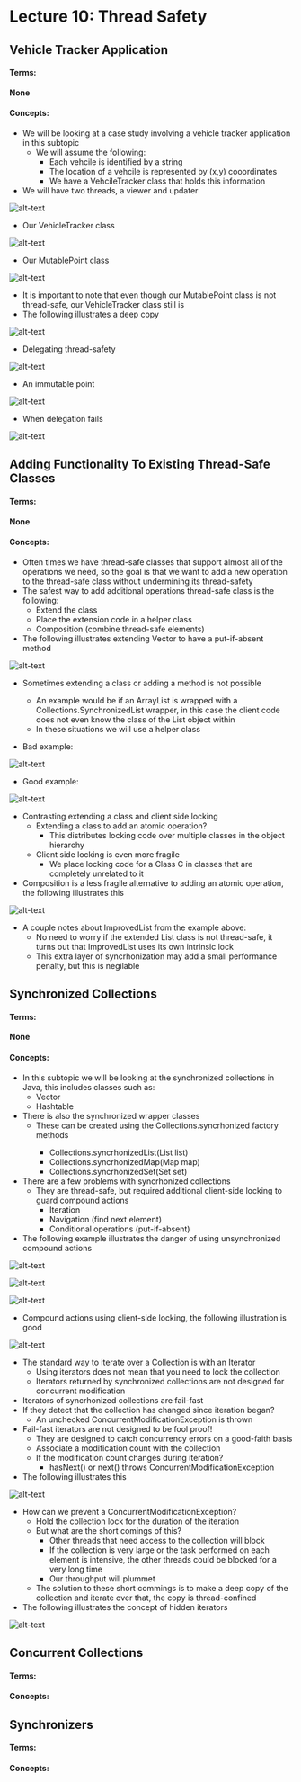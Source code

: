 # Lecture 10: Thread Safety
## Vehicle Tracker Application
#### Terms:

**None**

#### Concepts:
- We will be looking at a case study involving a vehicle tracker application in this subtopic
  - We will assume the following:
    - Each vehcile is identified by a string
    - The location of a vehcile is represented by (x,y) cooordinates
    - We have a VehcileTracker class that holds this information
- We will have two threads, a viewer and updater

![alt-text](https://raw.github.com/jarretflack/cs455Studying/master/Midterm/images/L10-viewer-updater-threads.png?raw=true)

- Our VehicleTracker class

![alt-text](https://raw.github.com/jarretflack/cs455Studying/master/Midterm/images/L10-vehicle-tracker-class.png?raw=true)

- Our MutablePoint class

![alt-text](https://raw.github.com/jarretflack/cs455Studying/master/Midterm/images/L10-mutable-point-class.png?raw=true)

- It is important to note that even though our MutablePoint class is not thread-safe, our VehicleTracker class still is
- The following illustrates a deep copy

![alt-text](https://raw.github.com/jarretflack/cs455Studying/master/Midterm/images/L10-deep-copy.png?raw=true)

- Delegating thread-safety

![alt-text](https://raw.github.com/jarretflack/cs455Studying/master/Midterm/images/L10-delegating-thread-safety.png?raw=true)

- An immutable point

![alt-text](https://raw.github.com/jarretflack/cs455Studying/master/Midterm/images/L10-immutable-point.png?raw=true)

- When delegation fails

![alt-text](https://raw.github.com/jarretflack/cs455Studying/master/Midterm/images/L10-delegation-fails.png?raw=true)

## Adding Functionality To Existing Thread-Safe Classes
#### Terms:

**None**

#### Concepts:
- Often times we have thread-safe classes that support almost all of the operations we need, so the goal is that we want to add a new operation to the thread-safe class without undermining its thread-safety
- The safest way to add additional operations thread-safe class is the following:
  - Extend the class
  - Place the extension code in a helper class
  - Composition (combine thread-safe elements)
- The following illustrates extending Vector to have a put-if-absent method

![alt-text](https://raw.github.com/jarretflack/cs455Studying/master/Midterm/images/L10-put-if-absent-vector.png?raw=true)

- Sometimes extending a class or adding a method is not possible
  - An example would be if an ArrayList is wrapped with a Collections.SynchronizedList wrapper, in this case the client code does not even know the class of the List object within
  - In these situations we will use a helper class
  
- Bad example:

![alt-text](https://raw.github.com/jarretflack/cs455Studying/master/Midterm/images/L10-client-side-locking-bad.png?raw=true)

- Good example:

![alt-text](https://raw.github.com/jarretflack/cs455Studying/master/Midterm/images/L10-client-side-locking-good.png?raw=true)

- Contrasting extending a class and client side locking
  - Extending a class to add an atomic operation?
    - This distributes locking code over multiple classes in the object hierarchy
  - Client side locking is even more fragile
    - We place locking code for a Class C in classes that are completely unrelated to it
- Composition is a less fragile alternative to adding an atomic operation, the following illustrates this

![alt-text](https://raw.github.com/jarretflack/cs455Studying/master/Midterm/images/L10-composition.png?raw=true)

- A couple notes about ImprovedList from the example above:
  - No need to worry if the extended List class is not thread-safe, it turns out that ImprovedList uses its own intrinsic lock
  - This extra layer of syncrhonization may add a small performance penalty, but this is negilable

## Synchronized Collections
#### Terms:

**None**

#### Concepts:
- In this subtopic we will be looking at the synchronized collections in Java, this includes classes such as:
  - Vector
  - Hashtable
- There is also the synchronized wrapper classes
  - These can be created using the Collections.syncrhonized<class-name> factory methods
    - Collections.syncrhonizedList(List list)
    - Collections.syncrhonizedMap(Map map)
    - Collections.syncrhonizedSet(Set set)
- There are a few problems with syncrhonized collections
  - They are thread-safe, but required additional client-side locking to guard compound actions
    - Iteration
    - Navigation (find next element)
    - Conditional operations (put-if-absent)
- The following example illustrates the danger of using unsynchronized compound actions

![alt-text](https://raw.github.com/jarretflack/cs455Studying/master/Midterm/images/L10-compound-actions-confusing.png?raw=true)

![alt-text](https://raw.github.com/jarretflack/cs455Studying/master/Midterm/images/L10-interleaving-get-remove.png?raw=true)

![alt-text](https://raw.github.com/jarretflack/cs455Studying/master/Midterm/images/L10-problem-vector.png?raw=true)

- Compound actions using client-side locking, the following illustration is good

![alt-text](https://raw.github.com/jarretflack/cs455Studying/master/Midterm/images/L10-compound-actions-client-side-locking.png?raw=true)

- The standard way to iterate over a Collection is with an Iterator
  - Using iterators does not mean that you need to lock the collection
  - Iterators returned by synchronized collections are not designed for concurrent modification
- Iterators of syncrhonized collections are fail-fast
- If they detect that the collection has changed since iteration began?
  - An unchecked ConcurrentModificationException is thrown
- Fail-fast iterators are not designed to be fool proof!
  - They are designed to catch concurrency errors on a good-faith basis
  - Associate a modification count with the collection
  - If the modification count changes during iteration?
    - hasNext() or next() throws ConcurrentModificationException
- The following illustrates this

![alt-text](https://raw.github.com/jarretflack/cs455Studying/master/Midterm/images/L10-concurrent-modification-exception.png?raw=true)

- How can we prevent a ConcurrentModificationException?
  - Hold the collection lock for the duration of the iteration
  - But what are the short comings of this?
    - Other threads that need access to the collection will block
    - If the collection is very large or the task performed on each element is intensive, the other threads could be blocked for a very long time
    - Our throughput will plummet
  - The solution to these short commings is to make a deep copy of the collection and iterate over that, the copy is thread-confined
- The following illustrates the concept of hidden iterators

![alt-text](https://raw.github.com/jarretflack/cs455Studying/master/Midterm/images/L10-hidden-iterators.png?raw=true)

## Concurrent Collections
#### Terms:

#### Concepts:

## Synchronizers
#### Terms:

#### Concepts:
